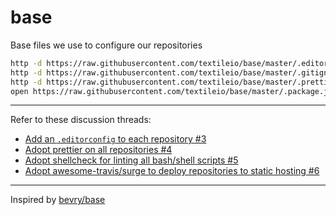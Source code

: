 # base
Base files we use to configure our repositories

``` bash
http -d https://raw.githubusercontent.com/textileio/base/master/.editorconfig
http -d https://raw.githubusercontent.com/textileio/base/master/.gitignore
http -d https://raw.githubusercontent.com/textileio/base/master/.prettierignore
open https://raw.githubusercontent.com/textileio/base/master/.package.json
```

---

Refer to these discussion threads:

- [Add an `.editorconfig` to each repository #3
](https://github.com/textileio/meta/issues/3)
- [Adopt prettier on all repositories #4](https://github.com/textileio/meta/issues/4)
- [Adopt shellcheck for linting all bash/shell scripts #5](https://github.com/textileio/meta/issues/5)
- [Adopt awesome-travis/surge to deploy repositories to static hosting #6](https://github.com/textileio/meta/issues/6)

---

Inspired by [bevry/base](https://github.com/bevry/base)
